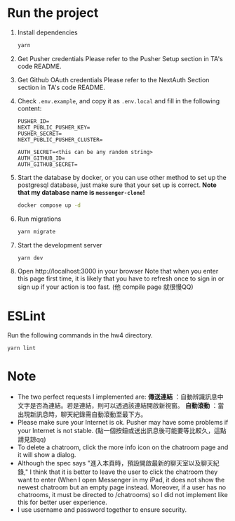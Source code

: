 # Run the project

1. Install dependencies

   ```bash
   yarn
   ```
2. Get Pusher credentials
   Please refer to the Pusher Setup section in TA's code README.
3. Get Github OAuth credentials
   Please refer to the NextAuth Section section in TA's code README.
4. Check `.env.example`, and copy it as `.env.local` and fill in the following content:

   ```text
   PUSHER_ID=
   NEXT_PUBLIC_PUSHER_KEY=
   PUSHER_SECRET=
   NEXT_PUBLIC_PUSHER_CLUSTER=

   AUTH_SECRET=<this can be any random string>
   AUTH_GITHUB_ID=
   AUTH_GITHUB_SECRET=
   ```
5. Start the database by docker, or you can use other method to set up the postgresql database, just make sure that your set up is correct.
   **Note that my database name is `messenger-clone`!**

   ```bash
   docker compose up -d
   ```
6. Run migrations

   ```bash
   yarn migrate
   ```
7. Start the development server

   ```bash
   yarn dev
   ```
8. Open http://localhost:3000 in your browser
   Note that when you enter this page first time, it is likely that you have to refresh once to sign in or sign up if your action is too fast. (他 compile page 就很慢QQ)

# ESLint

Run the following commands in the hw4 directory.

```bash
yarn lint
```

# Note

* The two perfect requests I implemented are:
  **傳送連結** ：自動辨識訊息中文字是否為連結。若是連結，則可以透過該連結開啟新視窗。
  **自動滾動** ：當出現新訊息時，聊天紀錄需自動滾動至最下方。
* Please make sure your Internet is ok. Pusher may have some problems if your Internet is not stable. (點一個按鈕或送出訊息後可能要等比較久，這點請見諒qq)
* To delete a chatroom, click the more info icon on the chatroom page and it will show a dialog.
* Although the spec says "進入本頁時，預設開啟最新的聊天室以及聊天紀錄," I think that it is better to leave the user to click the chatroom they want to enter (When I open Messenger in my iPad, it does not show the newest chatroom but an empty page instead. Moreover, if a user has no chatrooms, it must be directed to /chatrooms) so I did not implement like this for better user experience.
* I use username and password together to ensure security.

